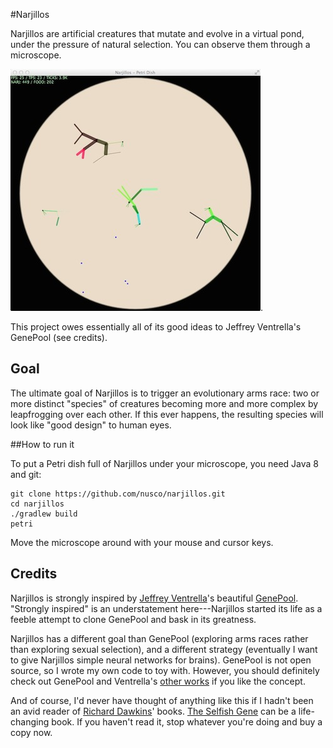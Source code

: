 #Narjillos

Narjillos are artificial creatures that mutate and evolve in a virtual pond, under the pressure of natural selection.
You can observe them through a microscope.

![Take a peek](/doc/narjillos.jpg).

This project owes essentially all of its good ideas to Jeffrey Ventrella's GenePool (see credits).

## Goal

The ultimate goal of Narjillos is to trigger an evolutionary arms race: two or more distinct "species" of creatures becoming more and more complex by leapfrogging over each other. If this ever happens, the resulting species will look like "good design" to human eyes.

##How to run it

To put a Petri dish full of Narjillos under your microscope, you need Java 8 and git:

    git clone https://github.com/nusco/narjillos.git
    cd narjillos
    ./gradlew build
    petri

Move the microscope around with your mouse and cursor keys.

## Credits

Narjillos is strongly inspired by [Jeffrey Ventrella](http://en.wikipedia.org/wiki/Jeffrey_Ventrella)'s beautiful [GenePool](http://www.swimbots.com). "Strongly inspired" is an understatement here---Narjillos started its life as a feeble attempt to clone GenePool and bask in its greatness.

Narjillos has a different goal than GenePool (exploring arms races rather than exploring sexual selection), and a different strategy (eventually I want to give Narjillos simple neural networks for brains). GenePool is not open source, so I wrote my own code to toy with. However, you should definitely check out GenePool and Ventrella's [other works](http://www.ventrella.com/) if you like the concept.

And of course, I'd never have thought of anything like this if I hadn't been an avid reader of [Richard Dawkins](http://en.wikipedia.org/wiki/Richard_Dawkins)' books. [The Selfish Gene](http://www.amazon.com/The-Selfish-Gene-Richard-Dawkins/dp/0192860925) can be a life-changing book. If you haven't read it, stop whatever you're doing and buy a copy now.
